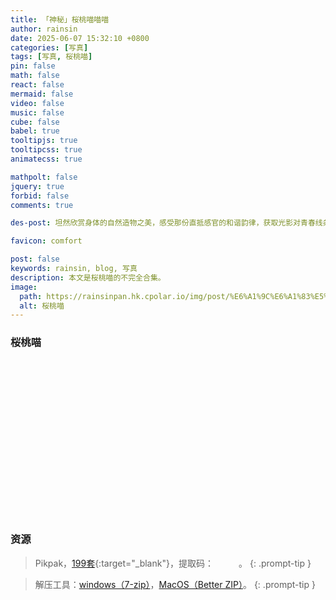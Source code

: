 ```yaml
---
title: 「神秘」桜桃喵喵喵
author: rainsin
date: 2025-06-07 15:32:10 +0800
categories: [写真]
tags: [写真, 桜桃喵]
pin: false
math: false
react: false
mermaid: false
video: false
music: false
cube: false
babel: true
tooltipjs: true
tooltipcss: true
animatecss: true

mathpolt: false
jquery: true
forbid: false
comments: true

des-post: 坦然欣赏身体的自然造物之美，感受那份直抵感官的和谐韵律，获取光影对青春线条的温柔礼赞。

favicon: comfort

post: false
keywords: rainsin, blog, 写真
description: 本文是桜桃喵的不完全合集。
image:
  path: https://rainsinpan.hk.cpolar.io/img/post/%E6%A1%9C%E6%A1%83%E5%96%B5/03.webp
  alt: 桜桃喵
---
```


<style>
.gallery-wrap {
    display: flex;
    flex-direction: row;
    width: 100%;
    aspect-ratio: 1/0.5;
}

.item {
    flex: 1;
    height: 100%;
    background-position: center;
    background-size: cover;
    background-repeat: none;
    transition: flex 0.8s ease;
}

.item:hover {
    flex: 7;
}

.item-1 {
    background-image: url('https://source.rainsin.cn/img/post/%E6%A1%9C%E6%A1%83%E5%96%B5/1(19).webp');
}

.item-2 {
    background-image: url('https://source.rainsin.cn/img/post/%E6%A1%9C%E6%A1%83%E5%96%B5/1(16).webp');
}

.item-3 {
    background-image: url('https://source.rainsin.cn/img/post/%E6%A1%9C%E6%A1%83%E5%96%B5/1(30).webp');
}

.item-4 {
    background-image: url('https://source.rainsin.cn/img/post/%E6%A1%9C%E6%A1%83%E5%96%B5/1(35).webp');
}

.item-5 {
    background-image: url('https://source.rainsin.cn/img/post/%E6%A1%9C%E6%A1%83%E5%96%B5/1(50).webp');
}

.item-6 {
    background-image: url('https://source.rainsin.cn/img/post/%E6%A1%9C%E6%A1%83%E5%96%B5/1(23).webp');
}
</style>

### 桜桃喵

<div class="gallery-wrap">
    <div class="item item-1"></div>
    <div class="item item-2"></div>
    <div class="item item-3"></div>
    <div class="item item-4"></div>
    <div class="item item-5"></div>
    <div class="item item-6"></div>
</div>

### 资源

> Pikpak，[199套](https://mypikpak.com/s/VOS8dTxSA63N9lvHFnw4S76Ko2){:target="_blank"}，提取码：<span data-clipboard-text="uidy" class="mask-text" id="tiqu"> uidy </span>。
{: .prompt-tip }

> 解压工具：[windows（7-zip）](https://www.7-zip.org/)，[MacOS（Better ZIP）](https://macitbetter.com/)。
{: .prompt-tip }


<style>
  .mask-text{
    mask-image:url(https://source.rainsin.cn/img/post/%E5%B9%B4%E5%B9%B4/mask.png);
    border: 2px solid;
    font-style: italic;
    cursor: pointer;
  }

  .tippy-box[data-theme~='mmmm'] {
  background-image: linear-gradient(to top, #a18cd1 0%, #fbc2eb 100%);
  color: #fff;
}
.tippy-box[data-theme~='mmmm'][data-placement^='top'] > .tippy-arrow::before {
  border-top-color: #a18cd1;
}
</style>

<script defer>
const elements = {
    nn: document.getElementById("tiqu")
  };
  
  let nnClickCount = 0;
  
  // Success messages array
  const successMessages = [
    "文质彬彬👩‍🏫",
    "风流倜傥👨‍🍳",
    "英俊潇洒👴",
    "才华横溢🧑‍🎓",
    "才貌双全🦸",
    "谦谦君子🤵",
    "儒雅随和🗣",
    "少之时,血气未定,戒之在色；及其壮也,血气方刚,戒之在斗；及其老也,血气既衰,戒之在得. ☯️",
    "屡戒不悛🛐",
    "阿弥陀佛🙏"
  ];
  
  // Create tippy tooltip
  const createTooltip = (text, element) => {
    return tippy(element, {
      content: text,
      theme: "mmmm",
      arrow: true,
      onMount(instance) {
        const box = instance.popper.firstElementChild;
        requestAnimationFrame(() => {
          box.classList.add('animate__animated', 'animate__rubberBand');
        });
      },
      onHidden(instance) {
        const box = instance.popper.firstElementChild;
        box.classList.remove('animate__animated', 'animate__rubberBand');
      }
    });
  };
  
  // Handle clipboard operations
  const copyToClipboard = (text, tooltipInstance) => {
    navigator.clipboard.writeText(text)
      .then(() => {
        const message = successMessages[nnClickCount % successMessages.length];
        Qmsg.success(message);
        tooltipInstance.setContent("恭喜，复制成功！点击再次复制。");
        nnClickCount++;
      })
      .catch(() => {
        Qmsg.success("哎呀，没对准！🤡");
        tooltipInstance.setContent("哎，复制失败了！重新点一下试试。");
      });
  };
  
  // Initialize tooltips
  const tooltips = {
    nn: createTooltip("点击复制进剪贴板。", elements.nn)
  };
  
  // Add click event handlers
  const setupClickHandler = (element, tooltipInstance) => {
    element.addEventListener("click", (event) => {
      tooltipInstance.show();
      copyToClipboard(event.target.dataset.clipboardText, tooltipInstance);
    });
  };
  
  // Set up event handlers for all elements
  Object.entries(elements).forEach(([key, element]) => {
    if (element) {
      setupClickHandler(element, tooltips[key]);
    }
  });
  
  // Make click count available globally if needed
  window.nnClickCount = nnClickCount;
</script>